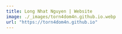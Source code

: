 ```yaml
---
title: Long Nhat Nguyen | Website
image: ./_images/torn4dom4n.github.io.webp
url: "https://torn4dom4n.github.io"
---
```

